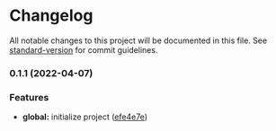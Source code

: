 # Changelog

All notable changes to this project will be documented in this file. See [standard-version](https://github.com/conventional-changelog/standard-version) for commit guidelines.

### 0.1.1 (2022-04-07)


### Features

* **global:** initialize project ([efe4e7e](https://github.com/kioshiokamoto/crowdfunding-front/commit/efe4e7ead4a53acb74ccde2e868fb4bb5dd717fb))
